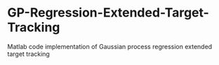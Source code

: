 # GP-Regression-Extended-Target-Tracking
Matlab code implementation of Gaussian process regression extended target tracking
